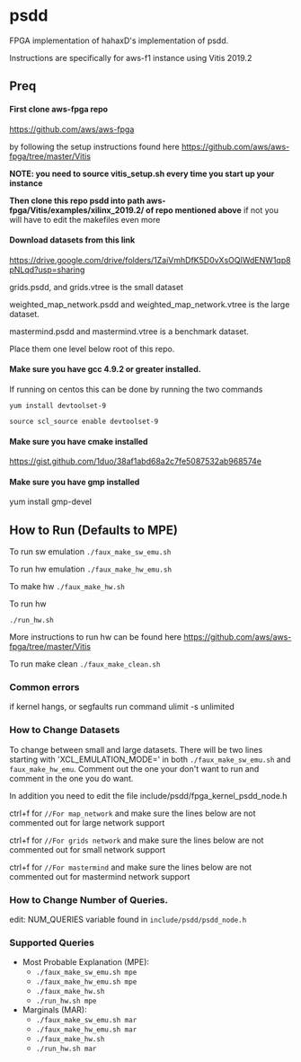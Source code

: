 # psdd
FPGA implementation of hahaxD's implementation of psdd.

Instructions are specifically for aws-f1 instance using Vitis 2019.2

## Preq

#### First clone aws-fpga repo
https://github.com/aws/aws-fpga

by following the setup instructions found here
https://github.com/aws/aws-fpga/tree/master/Vitis

**NOTE: you need to source vitis_setup.sh every time you start up your instance**

**Then clone this repo psdd into path aws-fpga/Vitis/examples/xilinx_2019.2/ of repo mentioned above**
if not you will have to edit the makefiles even more

#### Download datasets from this link
https://drive.google.com/drive/folders/1ZaiVmhDfK5D0vXsOQIWdENW1qp8pNLqd?usp=sharing

grids.psdd, and grids.vtree is the small dataset

weighted_map_network.psdd and weighted_map_network.vtree is the large dataset.

mastermind.psdd and mastermind.vtree is a benchmark dataset.

Place them one level below root of this repo.

#### Make sure you have gcc 4.9.2 or greater installed.

If running on centos this can be done by running the two commands

`yum install devtoolset-9`

`source scl_source enable devtoolset-9`

#### Make sure you have cmake installed

https://gist.github.com/1duo/38af1abd68a2c7fe5087532ab968574e

#### Make sure you have gmp installed

yum install gmp-devel

## How to Run (Defaults to MPE)
To run sw emulation
`./faux_make_sw_emu.sh`

To run hw emulation
`./faux_make_hw_emu.sh`

To make hw
`./faux_make_hw.sh`

To run hw

`./run_hw.sh`

More instructions to run hw can be found here https://github.com/aws/aws-fpga/tree/master/Vitis

To run make clean
`./faux_make_clean.sh`

### Common errors
if kernel hangs, or segfaults run command
ulimit -s  unlimited

### How to Change Datasets
To change between small and large datasets. There will be two lines  starting with 'XCL_EMULATION_MODE=' in both `./faux_make_sw_emu.sh` and `faux_make_hw_emu`. Comment out the one your don't want to run and comment in the one you do want.

In addition you need to edit the file include/psdd/fpga_kernel_psdd_node.h

ctrl+f for `//For map_network` and make sure the lines below are not commented out for large network support

ctrl+f for `//For grids network` and make sure the lines below are not commented out for small network support

ctrl+f for `//For mastermind` and make sure the lines below are not commented out for mastermind network support

### How to Change Number of Queries.
edit: NUM_QUERIES variable found in `include/psdd/psdd_node.h`

### Supported Queries

* Most Probable Explanation (MPE):
  * `./faux_make_sw_emu.sh mpe`
  * `./faux_make_hw_emu.sh mpe`
  * `./faux_make_hw.sh `
  * `./run_hw.sh mpe`
* Marginals (MAR):
  * `./faux_make_sw_emu.sh mar`
  * `./faux_make_hw_emu.sh mar`
  * `./faux_make_hw.sh `
  * `./run_hw.sh mar`
